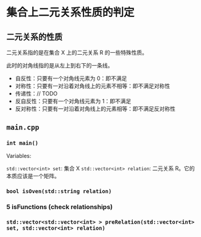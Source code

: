 # 集合上二元关系性质的判定

## 二元关系的性质

二元关系指的是在集合 X 上的二元关系 R 的一些特殊性质。

此时的对角线指的是从左上到右下的一条线。

- 自反性：只要有一个对角线元素为 0：即不满足
- 对称性：只要有一对沿着对角线上的元素不相等：即不满足对称性
- 传递性：// TODO
- 反自反性：只要有一个对角线元素为 1：即不满足
- 反对称性：只要有一对沿着对角线上的元素相等：即不满足反对称性

## `main.cpp`

### `int main()`

Variables:

`std::vector<int> set`: 集合 X
`std::vector<int> relation`: 二元关系 R。它的本质应该是一个矩阵。

### `bool isOven(std::string relation)`

### 5 isFunctions (check relationships)

### `std::vector<std::vector<int> > preRelation(std::vector<int> set, std::vector<int> relation)`